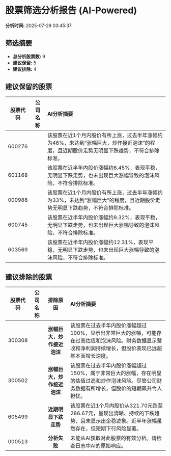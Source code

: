 # 股票筛选分析报告 (AI-Powered)

**分析时间:** 2025-07-29 03:45:37

## 筛选摘要

- **总分析股票数:** 9
- **建议保留:** 5
- **建议排除:** 4

## 建议保留的股票

| 股票代码 | 公司名称 | AI分析摘要 |
|:---:|:---:|:---|
| 600276 |  | 该股票在近1个月内股价有所上涨，过去半年涨幅约为46%，未达到“涨幅巨大，炒作接近泡沫”的程度，且近期股价走势无明显下跌趋势，不符合排除标准。 |
| 601168 |  | 该股票在近半年内股价涨幅约6.45%，表现平稳，无明显下跌走势，也未出现巨大涨幅导致的泡沫风险，不符合排除标准。 |
| 000988 |  | 该股票在近1个月内股价有所上涨，过去半年涨幅约为33%，未达到“涨幅巨大”的程度，且近期股价走势无明显下跌趋势，不符合排除标准。 |
| 600745 |  | 该股票在近半年内股价涨幅约9.32%，表现平稳，无明显下跌走势，也未出现巨大涨幅导致的泡沫风险，不符合排除标准。 |
| 603569 |  | 该股票在近半年内股价涨幅约12.31%，表现平稳，无明显下跌走势，也未出现巨大涨幅导致的泡沫风险，不符合排除标准。 |

## 建议排除的股票

| 股票代码 | 公司名称 | 排除原因 | AI分析摘要 |
|:---:|:---:|:---:|:---|
| 300308 |  | **涨幅巨大，炒作接近泡沫** | 该股票在过去半年内股价涨幅超过100%，显示出非常巨大的涨幅，可能存在过高估值和泡沫风险。财务数据显示营收和净利润持续增长，但股价表现已远超基本面增长速度。 |
| 300502 |  | **涨幅巨大，炒作接近泡沫** | 该股票在过去半年内股价涨幅超过150%，属于非常巨大的涨幅，存在明显的估值过高和炒作泡沫风险。尽管公司财务数据有所增长，但股价的短期飙升令人担忧。 |
| 605499 |  | **近期明显下跌走势** | 该股票在近1个月内股价从321.70元跌至286.67元，呈现出清晰、持续的下跌趋势，且未显示出企稳迹象。近半年涨幅虽然存在，但短期下行风险显著。 |
| 000513 |  | **分析失败** | 未能从AI获取对此股票的有效分析。请检查日志中AI的原始响应。 |
